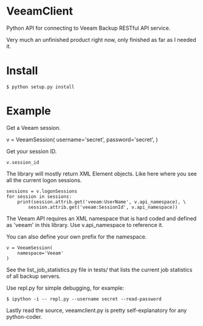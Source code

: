 # VeeamClient

Python API for connecting to Veeam Backup RESTful API service.

Very much an unfinished product right now, only finished as far as I needed it.

# Install

	$ python setup.py install

# Example

Get a Veeam session.

  v = VeeamSession(
		username='secret',
		password='secret',
	)

Get your session ID.

	v.session_id

The library will mostly return XML Element objects. Like here where you see all the current logon sessions.

	sessions = v.logonSessions
	for session in sessions:
		print(session.attrib.get('veeam:UserName', v.api_namespace), \
			session.attrib.get('veeam:SessionId', v.api_namespace))

The Veeam API requires an XML namespace that is hard coded and defined as 'veeam' in this library. Use v.api\_namespace to reference it.

You can also define your own prefix for the namespace. 

	v = VeeamSession(
		namespace='Veeam'
	)

See the list\_job\_statistics.py file in tests/ that lists the current job statistics of all backup servers.

Use repl.py for simple debugging, for example:

	$ ipython -i -- repl.py --username secret --read-password

Lastly read the source, veeamclient.py is pretty self-explanatory for any python-coder.
